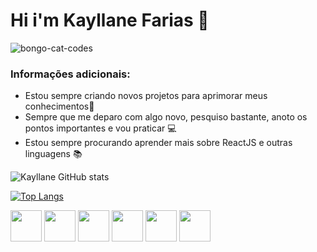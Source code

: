 # Hi i'm Kayllane Farias 👋

![bongo-cat-codes](https://user-images.githubusercontent.com/75839810/164514513-4d093c2d-f219-4497-8aef-75b43494ac83.gif)


### Informações adicionais:
<ul>
  <li>Estou sempre criando novos projetos para aprimorar meus conhecimentos🚀 </li>
  <li> Sempre que me deparo com algo novo, pesquiso bastante, anoto os pontos importantes e vou praticar 💻 </li>
  <li> Estou sempre procurando aprender mais sobre ReactJS e outras linguagens 📚</li>
</ul>


![Kayllane GitHub stats](https://github-readme-stats.vercel.app/api?username=Aninimo&show_icons=true&theme=tokyonight)

[![Top Langs](https://github-readme-stats.vercel.app/api/top-langs/?username=Aninimo&layout=compact&theme=tokyonight)](https://github.com/Aninimo/github-readme-stats)

<div>
  <img src="https://cdn.jsdelivr.net/gh/devicons/devicon/icons/html5/html5-original.svg" width="50of" />
          
  <img src="https://cdn.jsdelivr.net/gh/devicons/devicon/icons/css3/css3-original.svg" width="50px"/>
         
  <img src="https://cdn.jsdelivr.net/gh/devicons/devicon/icons/javascript/javascript-original.svg" width="50px"/>       
  
  <img src="https://cdn.jsdelivr.net/gh/devicons/devicon/icons/react/react-original.svg" width="50px"/>

  <img src="https://cdn.jsdelivr.net/gh/devicons/devicon/icons/nodejs/nodejs-plain.svg" width="50px"/>
          
  <img src="https://cdn.jsdelivr.net/gh/devicons/devicon/icons/python/python-original.svg" width="50px"/>
          
</div>



